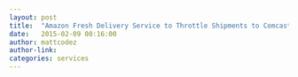 ```yaml
---
layout: post
title:  "Amazon Fresh Delivery Service to Throttle Shipments to Comcast Employees"
date:   2015-02-09 00:16:00
author: mattcodez
author-link:
categories: services
---
```


